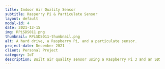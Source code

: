 ```yaml
---
title: Indoor Air Quality Sensor
subtitle: Rasperry Pi & Particulate Sensor
layout: default
modal-id: 4
date: 2021-12-15
img: RPiSDS011.png
thumbnail: RPiSDS011-thumbnail.png
alt: A hard drive, a Raspberry Pi, and a particulate sensor.
project-date: December 2021
client: Personal Project
category: IoT
description: Built air quality sensor using a Raspberry Pi 3 and an SDS011 particulate sensor.
---
```

